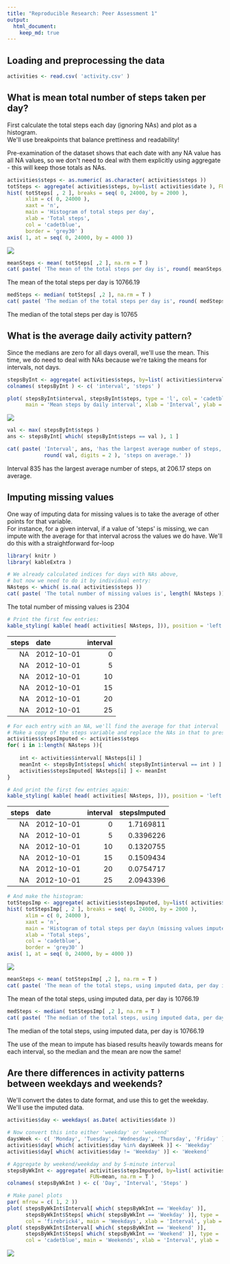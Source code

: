 ```yaml
---
title: "Reproducible Research: Peer Assessment 1"
output: 
  html_document:
    keep_md: true
---
```



## Loading and preprocessing the data


```r
activities <- read.csv( 'activity.csv' )
```


## What is mean total number of steps taken per day?

First calculate the total steps each day (ignoring NAs) and plot as a histogram.\
We'll use breakpoints that balance prettiness and readability!

Pre-examination of the dataset shows that each date with any NA value has all NA values, 
so we don't need to deal with them explicitly using aggregate - this will keep those totals as NAs.


```r
activities$steps <- as.numeric( as.character( activities$steps ))
totSteps <- aggregate( activities$steps, by=list( activities$date ), FUN=sum )
hist( totSteps[ , 2 ], breaks = seq( 0, 24000, by = 2000 ), 
      xlim = c( 0, 24000 ), 
      xaxt = 'n', 
      main = 'Histogram of total steps per day', 
      xlab = 'Total steps',
      col = 'cadetblue',
      border = 'grey30' )
axis( 1, at = seq( 0, 24000, by = 4000 ))
```

![](PA1_template_files/figure-html/unnamed-chunk-2-1.png)<!-- -->


```r
meanSteps <- mean( totSteps[ ,2 ], na.rm = T )
cat( paste( 'The mean of the total steps per day is', round( meanSteps, digits = 2 ) ))
```

The mean of the total steps per day is 10766.19


```r
medSteps <- median( totSteps[ ,2 ], na.rm = T )
cat( paste( 'The median of the total steps per day is', round( medSteps, digits = 2 ) ))
```

The median of the total steps per day is 10765

## What is the average daily activity pattern?

Since the medians are zero for all days overall, we'll use the mean.
This time, we do need to deal with NAs because we're taking the means for intervals, not days.



```r
stepsByInt <- aggregate( activities$steps, by=list( activities$interval ), FUN=mean, na.rm = T )
colnames( stepsByInt ) <- c( 'interval', 'steps' )

plot( stepsByInt$interval, stepsByInt$steps, type = 'l', col = 'cadetblue',
      main = 'Mean steps by daily interval', xlab = 'Interval', ylab = 'Mean steps'  )
```

![](PA1_template_files/figure-html/unnamed-chunk-5-1.png)<!-- -->

```r
val <- max( stepsByInt$steps )
ans <- stepsByInt[ which( stepsByInt$steps == val ), 1 ]

cat( paste( 'Interval', ans, 'has the largest average number of steps, at', 
            round( val, digits = 2 ), 'steps on average.' ))
```

Interval 835 has the largest average number of steps, at 206.17 steps on average.


## Imputing missing values

One way of imputing data for missing values is to take the average of other points for that variable.\
For instance, for a given interval, if a value of 'steps' is missing, we can impute with the average for
that interval across the values we do have.
We'll do this with a straightforward for-loop


```r
library( knitr )
library( kableExtra )

# We already calculated indices for days with NAs above, 
# but now we need to do it by individual entry:
NAsteps <- which( is.na( activities$steps ))
cat( paste( 'The total number of missing values is', length( NAsteps )))
```

The total number of missing values is 2304

```r
# Print the first few entries:
kable_styling( kable( head( activities[ NAsteps, ])), position = 'left', full_width = F )
```

<table class="table" style="width: auto !important; ">
 <thead>
  <tr>
   <th style="text-align:right;"> steps </th>
   <th style="text-align:left;"> date </th>
   <th style="text-align:right;"> interval </th>
  </tr>
 </thead>
<tbody>
  <tr>
   <td style="text-align:right;"> NA </td>
   <td style="text-align:left;"> 2012-10-01 </td>
   <td style="text-align:right;"> 0 </td>
  </tr>
  <tr>
   <td style="text-align:right;"> NA </td>
   <td style="text-align:left;"> 2012-10-01 </td>
   <td style="text-align:right;"> 5 </td>
  </tr>
  <tr>
   <td style="text-align:right;"> NA </td>
   <td style="text-align:left;"> 2012-10-01 </td>
   <td style="text-align:right;"> 10 </td>
  </tr>
  <tr>
   <td style="text-align:right;"> NA </td>
   <td style="text-align:left;"> 2012-10-01 </td>
   <td style="text-align:right;"> 15 </td>
  </tr>
  <tr>
   <td style="text-align:right;"> NA </td>
   <td style="text-align:left;"> 2012-10-01 </td>
   <td style="text-align:right;"> 20 </td>
  </tr>
  <tr>
   <td style="text-align:right;"> NA </td>
   <td style="text-align:left;"> 2012-10-01 </td>
   <td style="text-align:right;"> 25 </td>
  </tr>
</tbody>
</table>

```r
# For each entry with an NA, we'll find the average for that interval
# Make a copy of the steps variable and replace the NAs in that to preserve the original
activities$stepsImputed <- activities$steps
for( i in 1:length( NAsteps )){
    
    int <- activities$interval[ NAsteps[i] ]
    meanInt <- stepsByInt$steps[ which( stepsByInt$interval == int ) ]
    activities$stepsImputed[ NAsteps[i] ] <- meanInt
}

# And print the first few entries again:
kable_styling( kable( head( activities[ NAsteps, ])), position = 'left', full_width = F )
```

<table class="table" style="width: auto !important; ">
 <thead>
  <tr>
   <th style="text-align:right;"> steps </th>
   <th style="text-align:left;"> date </th>
   <th style="text-align:right;"> interval </th>
   <th style="text-align:right;"> stepsImputed </th>
  </tr>
 </thead>
<tbody>
  <tr>
   <td style="text-align:right;"> NA </td>
   <td style="text-align:left;"> 2012-10-01 </td>
   <td style="text-align:right;"> 0 </td>
   <td style="text-align:right;"> 1.7169811 </td>
  </tr>
  <tr>
   <td style="text-align:right;"> NA </td>
   <td style="text-align:left;"> 2012-10-01 </td>
   <td style="text-align:right;"> 5 </td>
   <td style="text-align:right;"> 0.3396226 </td>
  </tr>
  <tr>
   <td style="text-align:right;"> NA </td>
   <td style="text-align:left;"> 2012-10-01 </td>
   <td style="text-align:right;"> 10 </td>
   <td style="text-align:right;"> 0.1320755 </td>
  </tr>
  <tr>
   <td style="text-align:right;"> NA </td>
   <td style="text-align:left;"> 2012-10-01 </td>
   <td style="text-align:right;"> 15 </td>
   <td style="text-align:right;"> 0.1509434 </td>
  </tr>
  <tr>
   <td style="text-align:right;"> NA </td>
   <td style="text-align:left;"> 2012-10-01 </td>
   <td style="text-align:right;"> 20 </td>
   <td style="text-align:right;"> 0.0754717 </td>
  </tr>
  <tr>
   <td style="text-align:right;"> NA </td>
   <td style="text-align:left;"> 2012-10-01 </td>
   <td style="text-align:right;"> 25 </td>
   <td style="text-align:right;"> 2.0943396 </td>
  </tr>
</tbody>
</table>

```r
# And make the histogram:
totStepsImp <- aggregate( activities$stepsImputed, by=list( activities$date ), FUN=sum )
hist( totStepsImp[ , 2 ], breaks = seq( 0, 24000, by = 2000 ), 
      xlim = c( 0, 24000 ), 
      xaxt = 'n', 
      main = 'Histogram of total steps per day\n (missing values imputed)', 
      xlab = 'Total steps',
      col = 'cadetblue',
      border = 'grey30' )
axis( 1, at = seq( 0, 24000, by = 4000 ))
```

![](PA1_template_files/figure-html/unnamed-chunk-6-1.png)<!-- -->


```r
meanSteps <- mean( totStepsImp[ ,2 ], na.rm = T )
cat( paste( 'The mean of the total steps, using imputed data, per day is', round( meanSteps, digits = 2 ) ))
```

The mean of the total steps, using imputed data, per day is 10766.19


```r
medSteps <- median( totStepsImp[ ,2 ], na.rm = T )
cat( paste( 'The median of the total steps, using imputed data, per day is', round( medSteps, digits = 2 ) ))
```

The median of the total steps, using imputed data, per day is 10766.19


The use of the mean to impute has biased results heavily towards means for each
interval, so the median and the mean are now the same!

## Are there differences in activity patterns between weekdays and weekends?

We'll convert the dates to date format, and use this to get the weekday.\
We'll use the imputed data.


```r
activities$day <- weekdays( as.Date( activities$date ))

# Now convert this into either 'weekday' or 'weekend'
daysWeek <- c( 'Monday', 'Tuesday', 'Wednesday', 'Thursday', 'Friday' )
activities$day[ which( activities$day %in% daysWeek )] <- 'Weekday'
activities$day[ which( activities$day != 'Weekday' )] <- 'Weekend'

# Aggregate by weekend/weekday and by 5-minute interval
stepsByWkInt <- aggregate( activities$stepsImputed, by=list( activities$day, activities$interval ), 
                           FUN=mean, na.rm = T )
colnames( stepsByWkInt ) <- c( 'Day', 'Interval', 'Steps' )

# Make panel plots
par( mfrow = c( 1, 2 ))
plot( stepsByWkInt$Interval[ which( stepsByWkInt == 'Weekday' )],
      stepsByWkInt$Steps[ which( stepsByWkInt == 'Weekday' )], type = 'l', ylim = c( 0, 250 ),
      col = 'firebrick4', main = 'Weekdays', xlab = 'Interval', ylab = 'Mean steps' )
plot( stepsByWkInt$Interval[ which( stepsByWkInt == 'Weekend' )],
      stepsByWkInt$Steps[ which( stepsByWkInt == 'Weekend' )], type = 'l', ylim = c( 0, 250 ),
      col = 'cadetblue', main = 'Weekends', xlab = 'Interval', ylab = 'Mean steps')
```

![](PA1_template_files/figure-html/unnamed-chunk-9-1.png)<!-- -->
